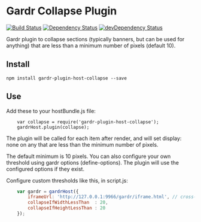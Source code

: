 # Gardr Collapse Plugin

[![Build Status](https://api.travis-ci.org/gardr/gardr-plugin-host-collapse.png?branch=master)](https://travis-ci.org/gardr/gardr-plugin-host-collapse)
[![Dependency Status](https://david-dm.org/gardr/gardr-plugin-host-collapse.png)](https://david-dm.org/gardr/gardr-plugin-host-collapse)
[![devDependency Status](https://david-dm.org/gardr/gardr-plugin-host-collapse/dev-status.png)](https://david-dm.org/gardr/gardr-plugin-host-collapse#info=devDependencies)


Gardr plugin to collapse sections (typically banners, but can be used for anything) that are less than a minimum number of pixels (default 10).

## Install

    npm install gardr-plugin-host-collapse --save

## Use

Add these to your hostBundle.js file:
```
    var collapse = require('gardr-plugin-host-collapse');
    gardrHost.plugin(collapse);
```

The plugin will be called for each item after render, and will set display: none on any that are less than the minimum number of pixels.

The default minimum is 10 pixels. You can also configure your own threshold using gardr options (define-options). The plugin will use the configured options if they exist.


Configure custom thresholds like this, in script.js:

```javascript
    var gardr = gardrHost({
        iframeUrl: 'http://127.0.0.1:9966/gardr/iframe.html', // cross-domain
        collapseIfWidthLessThan  : 20,
        collapseIfHeightLessThan : 20
    });
```
